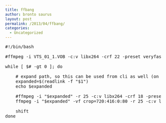 ```yaml
---
title: ffbang
author: bronto saurus
layout: post
permalink: /2013/04/ffbang/
categories:
  - Uncategorized
---
```

<pre>#!/bin/bash

#ffmpeg -i VTS_01_1.VOB -c:v libx264 -crf 22 -preset veryfast -strict -2 grozniGasper01.mp4

while [ $# -gt 0 ]; do

    # expand path, so this can be used from cli as well (on relative paths)
    expanded=$(readlink -f "$1")
    echo $expanded 
    
    #ffmpeg -i "$expanded" -r 25 -c:v libx264 -crf 18 -preset veryfast -tune film -strict -2 "$expanded.mp4"
    ffmpeg -i "$expanded" -vf crop=720:416:0:80 -r 25 -c:v libx264 -crf 18 -preset superfast -tune film -c:a copy "$expanded.mp4"
    
    shift
done
</pre>